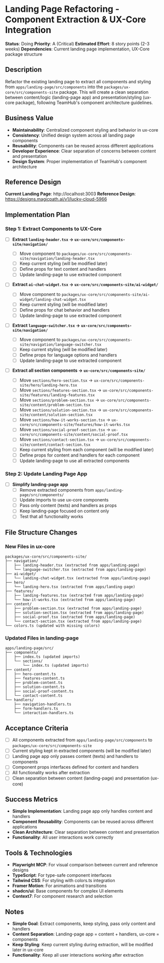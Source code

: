 # Landing Page Refactoring - Component Extraction & UX-Core Integration

**Status**: Doing
**Priority**: A (Critical)
**Estimated Effort**: 8 story points (2-3 weeks)
**Dependencies**: Current landing page implementation, UX-Core package structure

## Description

Refactor the existing landing page to extract all components and styling from `apps/landing-page/src/components` into the `packages/ux-core/src/components-site` package. This will create a clean separation between content/logic (landing-page app) and presentation/styling (ux-core package), following TeamHub's component architecture guidelines.

## Business Value

- **Maintainability**: Centralized component styling and behavior in ux-core
- **Consistency**: Unified design system across all landing page components
- **Reusability**: Components can be reused across different applications
- **Developer Experience**: Clear separation of concerns between content and presentation
- **Design System**: Proper implementation of TeamHub's component architecture

## Reference Design

**Current Landing Page**: http://localhost:3003
**Reference Design**: https://designs.magicpath.ai/v1/lucky-cloud-5966

## Implementation Plan

### Step 1: Extract Components to UX-Core

- [ ] **Extract `landing-header.tsx` → `ux-core/src/components-site/navigation/`**

  - [ ] Move component to `packages/ux-core/src/components-site/navigation/landing-header.tsx`
  - [ ] Keep current styling (will be modified later)
  - [ ] Define props for text content and handlers
  - [ ] Update landing-page to use extracted component

- [ ] **Extract `ai-chat-widget.tsx` → `ux-core/src/components-site/ai-widget/`**

  - [ ] Move component to `packages/ux-core/src/components-site/ai-widget/landing-chat-widget.tsx`
  - [ ] Keep current styling (will be modified later)
  - [ ] Define props for chat behavior and handlers
  - [ ] Update landing-page to use extracted component

- [ ] **Extract `language-switcher.tsx` → `ux-core/src/components-site/navigation/`**

  - [ ] Move component to `packages/ux-core/src/components-site/navigation/language-switcher.tsx`
  - [ ] Keep current styling (will be modified later)
  - [ ] Define props for language options and handlers
  - [ ] Update landing-page to use extracted component

- [ ] **Extract all section components → `ux-core/src/components-site/`**
  - [ ] Move `sections/hero-section.tsx` → `ux-core/src/components-site/hero/landing-hero.tsx`
  - [ ] Move `sections/features-section.tsx` → `ux-core/src/components-site/features/landing-features.tsx`
  - [ ] Move `sections/problem-section.tsx` → `ux-core/src/components-site/content/problem-section.tsx`
  - [ ] Move `sections/solution-section.tsx` → `ux-core/src/components-site/content/solution-section.tsx`
  - [ ] Move `sections/how-it-works-section.tsx` → `ux-core/src/components-site/features/how-it-works.tsx`
  - [ ] Move `sections/social-proof-section.tsx` → `ux-core/src/components-site/content/social-proof.tsx`
  - [ ] Move `sections/contact-section.tsx` → `ux-core/src/components-site/content/contact-section.tsx`
  - [ ] Keep current styling from each component (will be modified later)
  - [ ] Define props for content and handlers for each component
  - [ ] Update landing-page to use all extracted components

### Step 2: Update Landing Page App

- [ ] **Simplify landing-page app**
  - [ ] Remove extracted components from `apps/landing-page/src/components/`
  - [ ] Update imports to use ux-core components
  - [ ] Pass only content (texts) and handlers as props
  - [ ] Keep landing-page focused on content only
  - [ ] Test that all functionality works

## File Structure Changes

### New Files in ux-core

```
packages/ux-core/src/components-site/
├── navigation/
│   ├── landing-header.tsx (extracted from apps/landing-page)
│   └── language-switcher.tsx (extracted from apps/landing-page)
├── ai-widget/
│   └── landing-chat-widget.tsx (extracted from apps/landing-page)
├── hero/
│   └── landing-hero.tsx (extracted from apps/landing-page)
├── features/
│   ├── landing-features.tsx (extracted from apps/landing-page)
│   └── how-it-works.tsx (extracted from apps/landing-page)
├── content/
│   ├── problem-section.tsx (extracted from apps/landing-page)
│   ├── solution-section.tsx (extracted from apps/landing-page)
│   ├── social-proof.tsx (extracted from apps/landing-page)
│   └── contact-section.tsx (extracted from apps/landing-page)
└── colors.ts (updated with missing colors)
```

### Updated Files in landing-page

```
apps/landing-page/src/
├── components/
│   ├── index.ts (updated imports)
│   └── sections/
│       └── index.ts (updated imports)
├── content/
│   ├── hero-content.ts
│   ├── features-content.ts
│   ├── problem-content.ts
│   ├── solution-content.ts
│   ├── social-proof-content.ts
│   └── contact-content.ts
└── handlers/
    ├── navigation-handlers.ts
    ├── form-handlers.ts
    └── interaction-handlers.ts
```

## Acceptance Criteria

- [ ] All components extracted from `apps/landing-page/src/components` to `packages/ux-core/src/components-site`
- [ ] Current styling kept in extracted components (will be modified later)
- [ ] Landing page app only passes content (texts) and handlers to components
- [ ] Component props interfaces defined for content and handlers
- [ ] All functionality works after extraction
- [ ] Clean separation between content (landing-page) and presentation (ux-core)

## Success Metrics

- **Simple Implementation**: Landing page app only handles content and handlers
- **Component Reusability**: Components can be reused across different applications
- **Clean Architecture**: Clear separation between content and presentation
- **Functionality**: All user interactions work correctly

## Tools & Technologies

- **Playwright MCP**: For visual comparison between current and reference designs
- **TypeScript**: For type-safe component interfaces
- **Tailwind CSS**: For styling with colors.ts integration
- **Framer Motion**: For animations and transitions
- **shadcn/ui**: Base components for complex UI elements
- **Context7**: For component research and selection

## Notes

- **Simple Goal**: Extract components, keep styling, pass only content and handlers
- **Content Separation**: Landing-page app = content + handlers, ux-core = components
- **Keep Styling**: Keep current styling during extraction, will be modified later in ux-core
- **Functionality**: Keep all user interactions working after extraction
